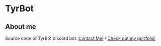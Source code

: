 # TyrBot
## About me
Source code of TyrBot discord bot.
[Contact Me!](mailto:amaralpauloalberto@gmail.com) / [Check out my portfolio!](https://friziebtw.github.io/portfolio)

